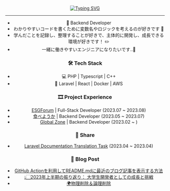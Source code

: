 <!-- Don't just fork or copy it. Star it, please 🥺  -->
<div align="center">
<br><br><br>

[![Typing SVG](https://readme-typing-svg.herokuapp.com?font=Oleo+Script&color=9D9ED2&size=35&center=true&vCenter=true&width=404&height=53&lines=%E3%80%80%E3%80%80記憶より記録を+%E3%80%80%E3%80%80)](https://git.io/typing-svg)

---

- 🌱 Backend Developer
- わかりやすいコードを書くために変数名やロジックを考えるのが好きです 🤔
- 学んだことを記録し、整理することが好きで、主体的に開発し、成長できる環境が好きです！ ✏️
- 一緒に働きやすいエンジニアになりたいです..🥴


### 🛠  Tech Stack

- 💻  PHP | Typescript | C++
- 🔩  Laravel | React | Docker | AWS

### 🎞 Project Experience

- [ESGForum]() | Full-Stack Developer (2023.07 ~ 2023.08)
- [食べようか]() | Backend Developer (2023.05 ~ 2023.07)
- [Global Zone](https://gzone.yju.ac.kr/) | Backend Developer (2023.02 ~ )

<!--
- [LINE+](https://linepluscorp.com/) | Frontend Developer (2022.05 ~ )
- [Tongro Image](https://www.clipartkorea.co.kr/main/index.php?utm_source=google&utm_medium=cpc&utm_campaign=Ckkeyword_PC&utm_term=%EC%9D%B4%EB%AF%B8%EC%A7%80%EA%B5%AC%EC%9E%85&gclid=CjwKCAjw6fyXBhBgEiwAhhiZsvQPfi9Vx-K5fWwpAmv0V-N9QVJBUFqqy0TKDPH6hoGXZEDmZXOskhoCymUQAvD_BwE) | Frontend Developer (2020.02 ~ 2021.08)
-->

### 🙌 Share

- [Laravel Documentation Translation Task]() (2023.04 ~ 2023.04)
<!--
- [Korean FE article](https://kofearticle.substack.com/) (2022.08 ~)
-->

### 📝 Blog Post

- [GitHub Actionを利用してREADME.mdに最近のブログ記事を表示する方法](https://devyuminkim-devlog.vercel.app/github-action%E5%88%A9%E7%94%A8readmemd%E6%9C%80%E8%BF%91%E8%A8%98%E4%BA%8B%E8%A1%A8%E7%A4%BA%E6%96%B9%E6%B3%95)
- [👆🏻2023年上半期の振り返り： 大学生開発者としての成長と挑戦](https://devyuminkim-devlog.vercel.app/2023%E5%B9%B4%E4%B8%8A%E5%8D%8A%E6%9C%9F%E6%8C%AF%E8%BF%94-%E5%A4%A7%E5%AD%A6%E7%94%9F%E9%96%8B%E7%99%BA%E8%80%85%E6%88%90%E9%95%B7%E6%8C%91%E6%88%A6)
- [🌍物理削除＆論理削除](https://devyuminkim-devlog.vercel.app/%E7%89%A9%E7%90%86%E5%89%8A%E9%99%A4%E8%AB%96%E7%90%86%E5%89%8A%E9%99%A4)

<!-- ![](https://github-readme-stats.vercel.app/api?username=devYuMinKim&include_all_commits=true&show_icons=true&theme=material-palenight&hide_border=true&bg_color=20232a&icon_color=E3E3E3A8&text_color=fff&title_color=918FE0&count_private=true&line_height=20)
![](https://github-readme-stats.vercel.app/api/top-langs/?username=devYuMinKim&hide=c%2B%2B,scss,css,ruby,html,java&exclude_repo=Algorithm_List&langs_count=6&layout=compact&theme=material-palenight&hide_border=true&bg_color=20232a&icon_color=E3E3E3A8&text_color=fff&title_color=918FE0&count_private=true&langs_count=30&card_width=360)
 -->
 <!--
![](./profile-3d-contrib/profile-night-rainbow.svg)
-->
<!-- <a href="https://github.com/ashutosh00710/github-readme-activity-graph">
<img src="https://github-readme-activity-graph.cyclic.app/graph?username=devyuminkim&theme=react-dark&bg_color=20232a&hide_border=true&line=8A87D0&color=918FE0" width=98%/>
</a>
 -->
</div>

<!-- <a href="https://github.com/anuraghazra/github-readme-stats">
  <img src="https://github-readme-stats.vercel.app/api?username=devYuMinKim&show_icons=true&theme=material-palenight&hide_border=true&bg_color=20232a&icon_color=E3E3E3A8&text_color=fff&title_color=918FE0&count_private=true" width=48% />
</a> -->
 
<!-- <a href="https://github.com/devYuMinKim/github-stats">
 <img src="https://raw.githubusercontent.com/devYuMinKim/github-stats/output/generated/languages.svg" width=51% />
</a> -->

<!-- [![Contribution Stats](https://github-contribution-stats.vercel.app/api/?username=devYuMinKim)](https://github.com/LordDashMe/github-contribution-stats/) -->

<!--
<table border="0" align="center">
<tr border="0">
<td width="50%" align="center">
  
  <img  align="center"  src="https://github-readme-stats.vercel.app/api?username=devYuMinKim&theme=dark&hide_icons=true&count_private=true" />
  <br></br>
  <img  title="🔥 Get streak stats for your profile at git.io/streak-stats" alt="Mark streak" src="https://github-readme-streak-stats.herokuapp.com/?user=devYuMinKim&theme=dark&hide_border=true" />

  
</td>

<td width="50%" align="center">

  <img  align="center"  src="https://github-readme-stats.anuraghazra1.vercel.app/api/top-langs/?username=devYuMinKim&theme=dark&hide_border=true&no-bg=true&no-frame=true&langs_count=10"/>
  
  </td>
</tr>
</table>
-->

